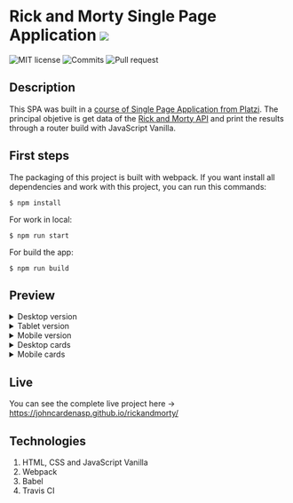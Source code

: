 # Rick and Morty Single Page Application [![](https://img.icons8.com/color/30/000000/rick-sanchez.png)](https://img.icons8.com/color/30/000000/rick-sanchez.png)

![MIT license](https://img.shields.io/badge/License-MIT-blue.svg) ![Commits](https://img.shields.io/badge/commits-55-green.svg) ![Pull request](https://img.shields.io/badge/pull%20request-1%20closed-red.svg)

## Description

This SPA was built in a [course of Single Page Application from Platzi](https://platzi.com/clases/spa-javascript/ "course of Single Page Application from Platzi"). The principal objetive is get data of the [Rick and Morty API](https://rickandmortyapi.com/ "Rick and Morty API") and print the results through a router build with JavaScript Vanilla.

## First steps

The packaging of this project is built with webpack. If you want install all dependencies and work with this project, you can run this commands:

```
$ npm install
```

For work in local:

```
$ npm run start
```

For build the app:

```
$ npm run build
```

## Preview

<details>
<summary>Desktop version</summary>

![](src/images/desktop.jpg)

</details>

<details>
<summary>Tablet version</summary>

![](src/images/tablet.jpg)

</details>

<details>
<summary>Mobile version</summary>

![](src/images/mobile.jpg)

</details>

<details>
<summary>Desktop cards</summary>

![](src/images/desktop-cards.jpg)

</details>

<details>
<summary>Mobile cards</summary>

![](src/images/mobile-cards.jpg)

</details>

## Live

You can see the complete live project here -> https://johncardenasp.github.io/rickandmorty/

## Technologies

1. HTML, CSS and JavaScript Vanilla
2. Webpack
3. Babel
4. Travis CI
